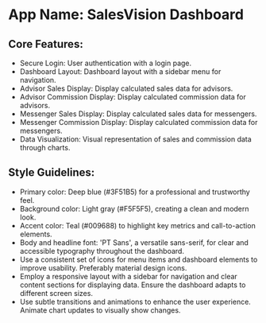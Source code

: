 # **App Name**: SalesVision Dashboard

## Core Features:

- Secure Login: User authentication with a login page.
- Dashboard Layout: Dashboard layout with a sidebar menu for navigation.
- Advisor Sales Display: Display calculated sales data for advisors.
- Advisor Commission Display: Display calculated commission data for advisors.
- Messenger Sales Display: Display calculated sales data for messengers.
- Messenger Commission Display: Display calculated commission data for messengers.
- Data Visualization: Visual representation of sales and commission data through charts.

## Style Guidelines:

- Primary color: Deep blue (#3F51B5) for a professional and trustworthy feel.
- Background color: Light gray (#F5F5F5), creating a clean and modern look.
- Accent color: Teal (#009688) to highlight key metrics and call-to-action elements.
- Body and headline font: 'PT Sans', a versatile sans-serif, for clear and accessible typography throughout the dashboard.
- Use a consistent set of icons for menu items and dashboard elements to improve usability. Preferably material design icons.
- Employ a responsive layout with a sidebar for navigation and clear content sections for displaying data. Ensure the dashboard adapts to different screen sizes.
- Use subtle transitions and animations to enhance the user experience. Animate chart updates to visually show changes.